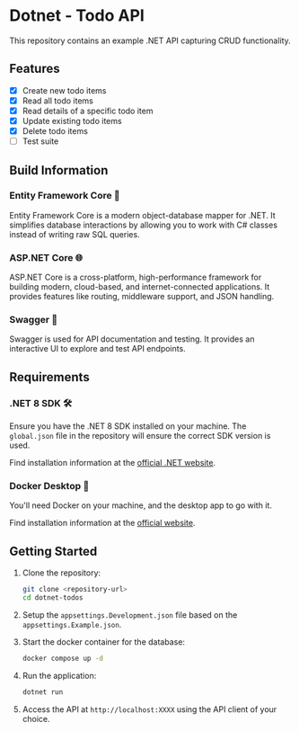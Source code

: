 # Dotnet - Todo API

This repository contains an example .NET API capturing CRUD functionality.

## Features
- [X] Create new todo items
- [X] Read all todo items
- [X] Read details of a specific todo item
- [X] Update existing todo items
- [X] Delete todo items
- [ ] Test suite

## Build Information

### Entity Framework Core 🦄
Entity Framework Core is a modern object-database mapper for .NET. It simplifies database interactions by allowing you to work with C# classes instead of writing raw SQL queries.

### ASP.NET Core 🌐
ASP.NET Core is a cross-platform, high-performance framework for building modern, cloud-based, and internet-connected applications. It provides features like routing, middleware support, and JSON handling.

### Swagger 📝
Swagger is used for API documentation and testing. It provides an interactive UI to explore and test API endpoints.

## Requirements

### .NET 8 SDK 🛠️
Ensure you have the .NET 8 SDK installed on your machine. The `global.json` file in the repository will ensure the correct SDK version is used.

Find installation information at the [official .NET website](https://dotnet.microsoft.com/).

### Docker Desktop 🐳
You'll need Docker on your machine, and the desktop app to go with it.

Find installation information at the [official website](https://www.docker.com/products/docker-desktop/).

## Getting Started
1. Clone the repository:
   ```bash
   git clone <repository-url>
   cd dotnet-todos
   ```

2. Setup the `appsettings.Development.json` file based on the `appsettings.Example.json`.

3. Start the docker container for the database:
   ```bash
   docker compose up -d
   ```

4. Run the application:
   ```bash
   dotnet run
   ```

5. Access the API at `http://localhost:XXXX` using the API client of your choice.